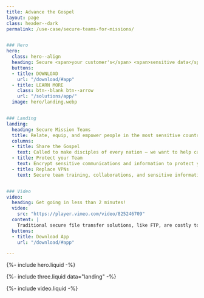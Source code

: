 ```yaml
---
title: Advance the Gospel 
layout: page
class: header--dark
permalink: /use-case/secure-teams-for-missions/


### Hero
hero:
  class: hero--align
  heading: Secure <span>your customer's</span> <span>sensitive data</span>.
  buttons:
  - title: DOWNLOAD
    url: "/download/#app"
  - title: LEARN MORE
    class: btn--blank btn--arrow
    url: "/solutions/app/"
  image: hero/landing.webp


### Landing
landing:
  heading: Secure Mission Teams
  title: Relate, equip, and empower people in the most sensitive countries around the world with a "military-grade" secure application. 
  columns:
  - title: Share the Gospel
    text: Called to make disciples of every nation – we want to help catalyze a movement. 
  - title: Protect your Team
    text: Encrypt sensitive communications and information to protect your people and their contacts.  
  - title: Replace VPNs
    text: Secure team training, collaborations, and sensitive information without highly detectable and expensive VPNs. 


### Video
video:
  heading: Get going in less than 2 minutes!
  video: 
    src: "https://player.vimeo.com/video/825246709"
  content: |
    Traditional secure file transfer solutions, like FTP, are costly to setup and maintain. Modern cloud storage solutions don't have the level of security and privacy required.If you need to share sensitive files and data with your clients, Diode Drive may be the perfect solution.
  buttons:
  - title: Download App
    url: "/download/#app"

---
```


{%- include hero.liquid -%}

{%- include three.liquid data="landing" -%}

{%- include video.liquid -%}
